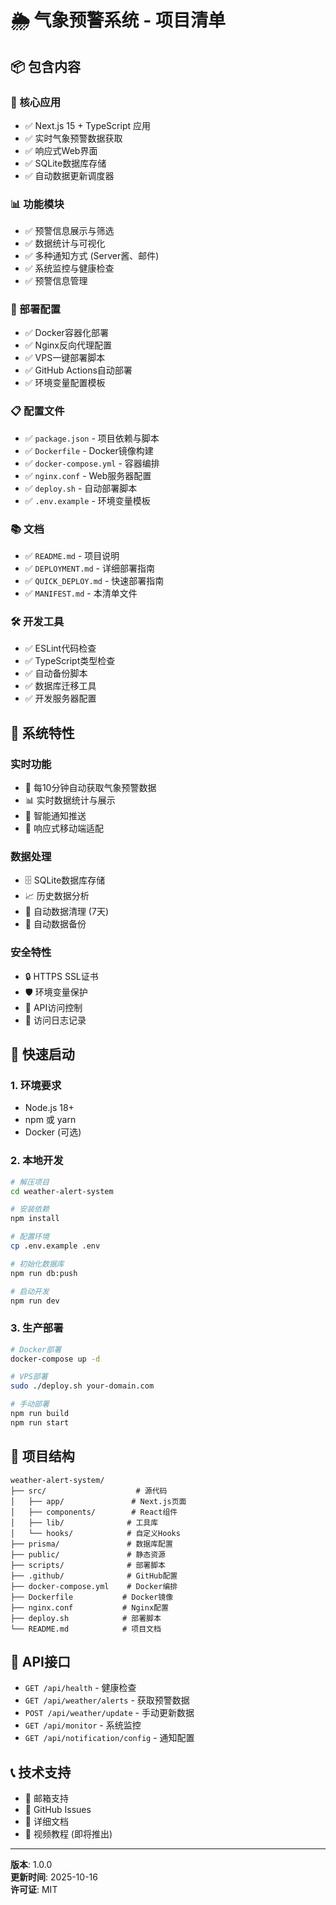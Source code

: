 # 🌦️ 气象预警系统 - 项目清单

## 📦 包含内容

### 🚀 核心应用
- ✅ Next.js 15 + TypeScript 应用
- ✅ 实时气象预警数据获取
- ✅ 响应式Web界面
- ✅ SQLite数据库存储
- ✅ 自动数据更新调度器

### 📊 功能模块
- ✅ 预警信息展示与筛选
- ✅ 数据统计与可视化
- ✅ 多种通知方式 (Server酱、邮件)
- ✅ 系统监控与健康检查
- ✅ 预警信息管理

### 🔧 部署配置
- ✅ Docker容器化部署
- ✅ Nginx反向代理配置
- ✅ VPS一键部署脚本
- ✅ GitHub Actions自动部署
- ✅ 环境变量配置模板

### 📋 配置文件
- ✅ `package.json` - 项目依赖与脚本
- ✅ `Dockerfile` - Docker镜像构建
- ✅ `docker-compose.yml` - 容器编排
- ✅ `nginx.conf` - Web服务器配置
- ✅ `deploy.sh` - 自动部署脚本
- ✅ `.env.example` - 环境变量模板

### 📚 文档
- ✅ `README.md` - 项目说明
- ✅ `DEPLOYMENT.md` - 详细部署指南
- ✅ `QUICK_DEPLOY.md` - 快速部署指南
- ✅ `MANIFEST.md` - 本清单文件

### 🛠️ 开发工具
- ✅ ESLint代码检查
- ✅ TypeScript类型检查
- ✅ 自动备份脚本
- ✅ 数据库迁移工具
- ✅ 开发服务器配置

## 🎯 系统特性

### 实时功能
- 🔄 每10分钟自动获取气象预警数据
- 📊 实时数据统计与展示
- 🔔 智能通知推送
- 📱 响应式移动端适配

### 数据处理
- 🗄️ SQLite数据库存储
- 📈 历史数据分析
- 🧹 自动数据清理 (7天)
- 💾 自动数据备份

### 安全特性
- 🔒 HTTPS SSL证书
- 🛡️ 环境变量保护
- 🔐 API访问控制
- 📝 访问日志记录

## 🚀 快速启动

### 1. 环境要求
- Node.js 18+
- npm 或 yarn
- Docker (可选)

### 2. 本地开发
```bash
# 解压项目
cd weather-alert-system

# 安装依赖
npm install

# 配置环境
cp .env.example .env

# 初始化数据库
npm run db:push

# 启动开发
npm run dev
```

### 3. 生产部署
```bash
# Docker部署
docker-compose up -d

# VPS部署
sudo ./deploy.sh your-domain.com

# 手动部署
npm run build
npm run start
```

## 📁 项目结构

```
weather-alert-system/
├── src/                    # 源代码
│   ├── app/               # Next.js页面
│   ├── components/        # React组件
│   ├── lib/              # 工具库
│   └── hooks/            # 自定义Hooks
├── prisma/               # 数据库配置
├── public/               # 静态资源
├── scripts/              # 部署脚本
├── .github/              # GitHub配置
├── docker-compose.yml    # Docker编排
├── Dockerfile           # Docker镜像
├── nginx.conf           # Nginx配置
├── deploy.sh            # 部署脚本
└── README.md            # 项目文档
```

## 🔗 API接口

- `GET /api/health` - 健康检查
- `GET /api/weather/alerts` - 获取预警数据
- `POST /api/weather/update` - 手动更新数据
- `GET /api/monitor` - 系统监控
- `GET /api/notification/config` - 通知配置

## 📞 技术支持

- 📧 邮箱支持
- 🐛 GitHub Issues
- 📖 详细文档
- 🎯 视频教程 (即将推出)

---

**版本**: 1.0.0  
**更新时间**: 2025-10-16  
**许可证**: MIT